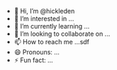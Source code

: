 - 👋 Hi, I’m @hickleden
- 👀 I’m interested in ...
- 🌱 I’m currently learning ...
- 💞️ I’m looking to collaborate on ...
- 📫 How to reach me ...sdf
- 😄 Pronouns: ...
- ⚡ Fun fact: ...

<!---
hickleden/hickleden is a ✨ special ✨ repository because its `README.md` (this file) appears 5656on your GitHub profile.
You can click the Preview link to take a look at your changes.
--->
